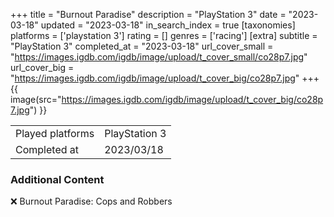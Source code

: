 +++
title = "Burnout Paradise"
description = "PlayStation 3"
date = "2023-03-18"
updated = "2023-03-18"
in_search_index = true
[taxonomies]
platforms = ['playstation 3']
rating = []
genres = ['racing']
[extra]
subtitle = "PlayStation 3"
completed_at = "2023-03-18"
url_cover_small = "https://images.igdb.com/igdb/image/upload/t_cover_small/co28p7.jpg"
url_cover_big = "https://images.igdb.com/igdb/image/upload/t_cover_big/co28p7.jpg"
+++
{{ image(src="https://images.igdb.com/igdb/image/upload/t_cover_big/co28p7.jpg") }}

|              |            |
| ------------ | ---------- |
| Played platforms    | PlayStation 3 |
| Completed at | 2023/03/18 |



### Additional Content


❌ Burnout Paradise: Cops and Robbers
